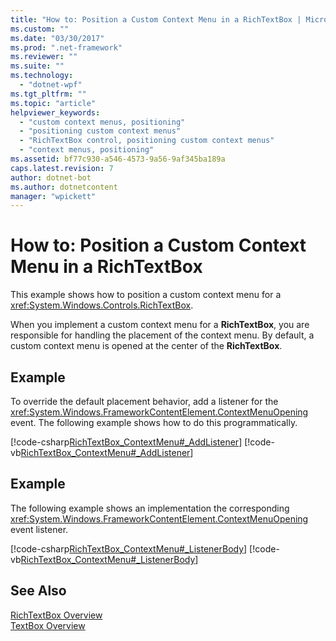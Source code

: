 ```yaml
---
title: "How to: Position a Custom Context Menu in a RichTextBox | Microsoft Docs"
ms.custom: ""
ms.date: "03/30/2017"
ms.prod: ".net-framework"
ms.reviewer: ""
ms.suite: ""
ms.technology: 
  - "dotnet-wpf"
ms.tgt_pltfrm: ""
ms.topic: "article"
helpviewer_keywords: 
  - "custom context menus, positioning"
  - "positioning custom context menus"
  - "RichTextBox control, positioning custom context menus"
  - "context menus, positioning"
ms.assetid: bf77c930-a546-4573-9a56-9af345ba189a
caps.latest.revision: 7
author: dotnet-bot
ms.author: dotnetcontent
manager: "wpickett"
---
```

# How to: Position a Custom Context Menu in a RichTextBox
This example shows how to position a custom context menu for a <xref:System.Windows.Controls.RichTextBox>.  
  
 When you implement a custom context menu for a **RichTextBox**, you are responsible for handling the placement of the context menu.  By default, a custom context menu is opened at the center of the **RichTextBox**.  
  
## Example  
 To override the default placement behavior, add a listener for the <xref:System.Windows.FrameworkContentElement.ContextMenuOpening> event.  The following example shows how to do this programmatically.  
  
 [!code-csharp[RichTextBox_ContextMenu#_AddListener](../../../../samples/snippets/csharp/VS_Snippets_Wpf/RichTextBox_ContextMenu/CSharp/app.xaml.cs#_addlistener)]
 [!code-vb[RichTextBox_ContextMenu#_AddListener](../../../../samples/snippets/visualbasic/VS_Snippets_Wpf/RichTextBox_ContextMenu/VisualBasic/app.xaml.vb#_addlistener)]  
  
## Example  
 The following example shows an implementation the corresponding <xref:System.Windows.FrameworkContentElement.ContextMenuOpening> event listener.  
  
 [!code-csharp[RichTextBox_ContextMenu#_ListenerBody](../../../../samples/snippets/csharp/VS_Snippets_Wpf/RichTextBox_ContextMenu/CSharp/app.xaml.cs#_listenerbody)]
 [!code-vb[RichTextBox_ContextMenu#_ListenerBody](../../../../samples/snippets/visualbasic/VS_Snippets_Wpf/RichTextBox_ContextMenu/VisualBasic/app.xaml.vb#_listenerbody)]  
  
## See Also  
 [RichTextBox Overview](../../../../docs/framework/wpf/controls/richtextbox-overview.md)   
 [TextBox Overview](../../../../docs/framework/wpf/controls/textbox-overview.md)